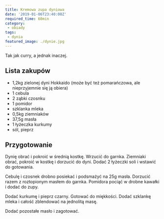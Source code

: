 ```yaml
---
title: Kremowa zupa dyniowa
date: '2019-01-06T23:40:00Z'
required_time: 60min
category:
 - obiady
tags:
 - dynia
featured_image: ./dynie.jpg
---
```


Tak jak curry, a jednak inaczej.

<!-- more -->

## Lista zakupów

- 1,2kg zielonej dyni Hokkaido (może być też pomarańczowa, ale nieprzyjemnie się ją obiera)
- 1 cebula
- 2 ząbki czosnku
- 1 pomidor
- szklanka mleka
- 0,5kg ziemniaków
- 37,5g masła
- 1 łyżeczka kurkumy
- sól, pieprz

## Przygotowanie

Dynię obrać i pokroić w średnią kostkę. Wrzucić do garnka. Ziemniaki obrać, pokroić w kostkę i dorzucić do dyni. Dodać 2 łyżeczki soli i wstawić do gotowania.

Cebulę i czosnek drobno posiekać i podsmażyć na 25g masła. Dorzucić razem z roztopionym masłem do garnka.
Pomidora pociąć w drobne kawałki i dodać do zupy.

Dodać kurkumę i pieprz czarny. Gotować do miękkości.
Dodać szklankę mleka i całość zblendować na jednolitą masę.

Dodać pozostałe masło i zagotować.
